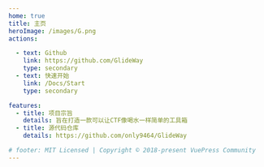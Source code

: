 ```yaml
---
home: true
title: 主页
heroImage: /images/G.png
actions:

  - text: Github
    link: https://github.com/GlideWay
    type: secondary
  - text: 快速开始
    link: /Docs/Start
    type: secondary

features:
  - title: 项目宗旨
    details: 旨在打造一款可以让CTF像喝水一样简单的工具箱
  - title: 源代码仓库
    details: https://github.com/only9464/GlideWay

# footer: MIT Licensed | Copyright © 2018-present VuePress Community
---
```


<!-- 这是GlideWay的开发文档，欢迎访问 [Github组织主页][default-theme-home]查看更多详情. -->

<!-- [default-theme-home]: https://github.com/GlideWay -->
